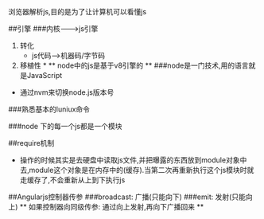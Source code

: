 浏览器解析js,目的是为了让计算机可以看懂js

##引擎
###内核--->js引擎
1. 转化 
    * js代码-->机器码/字节码
2. 移植性
    *
** node中的js是基于v8引擎的 **
###node是一门技术,用的语言就是JavaScript

* 通过nvm来切换node.js版本号


###熟悉基本的luniux命令

###node 下的每一个js都是一个模块

##require机制
* 操作的时候其实是去硬盘中读取js文件,并把曝露的东西放到module对象中去,module这个对象是在内存中的(缓存).当第二次再重新执行这个js模块时就走缓存了,不会重新从上到下执行js

##Angularjs控制器传参
###broadcast: 广播(只能向下)
###emit: 发射(只能向上)
** 如果控制器向同级传参: 通过向上发射,再向下广播回来 **









